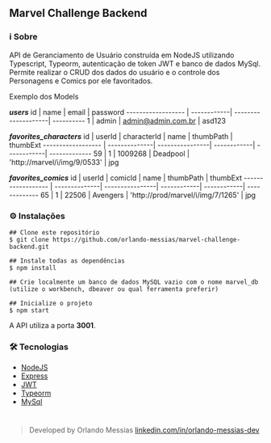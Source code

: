 ## Marvel Challenge Backend

### :information_source: Sobre
API de Geranciamento de Usuário construída em NodeJS utilizando Typescript, Typeorm, autenticação de token JWT e banco de dados MySql. Permite realizar o CRUD dos dados do usuário e o controle dos Personagens e Comics por ele favoritados.

Exemplo dos Models

***users***
id                  | name        | email               | password
------------------  | ------------| --------------------| ----------
1                   | admin       | admin@admin.com.br  | asd123


***favorites_characters***
id                  | userId        | characterId     | name        | thumbPath   | thumbExt
------------------  | --------------| ----------------| ------------| ------------| -------------
59                  | 1             | 1009268         | Deadpool    | 'http://marvel/i/img/9/0533' | jpg


***favorites_comics***
id                  | userId        | comicId     | name        | thumbPath   | thumbExt
------------------  | --------------| ----------------| ------------| ------------| -------------
65                  | 1             | 22506         | Avengers    | 'http://prod/marvel/i/img/7/1265' | jpg


### :gear: Instalações
```
## Clone este repositório
$ git clone https://github.com/orlando-messias/marvel-challenge-backend.git

## Instale todas as dependências
$ npm install

## Crie localmente um banco de dados MySQL vazio com o nome marvel_db (utilize o workbench, dbeaver ou qual ferramenta preferir)

## Inicialize o projeto
$ npm start

```

A API utiliza a porta **3001**.

### :hammer_and_wrench: Tecnologias
- [NodeJS](https://nodejs.org/en)
- [Express](https://expressjs.com)
- [JWT](https://jwt.io/)
- [Typeorm](https://typeorm.io/)
- [MySql](https://www.mysql.com/)


#
> Developed by Orlando Messias [linkedin.com/in/orlando-messias-dev](https://www.linkedin.com/in/orlando-messias-dev)

